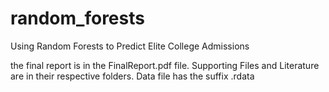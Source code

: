 # random_forests
Using Random Forests to Predict Elite College Admissions

the final report is in the FinalReport.pdf file. Supporting Files and Literature are in their respective folders. Data file has the suffix .rdata
